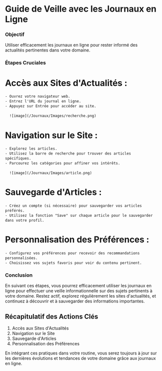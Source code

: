 # Guide de Veille avec les Journaux en Ligne

### Objectif

Utiliser efficacement les journaux en ligne pour rester informé des actualités pertinentes dans votre domaine.

### Étapes Cruciales

#  Accès aux Sites d'Actualités :
    - Ouvrez votre navigateur web.
    - Entrez l'URL du journal en ligne.
    - Appuyez sur Entrée pour accéder au site.

      ![image](/Journaux/Images/recherche.png)

# Navigation sur le Site :
    - Explorez les articles.
    - Utilisez la barre de recherche pour trouver des articles spécifiques.
    - Parcourez les catégories pour affiner vos intérêts.

      ![image](/Journaux/Images/article.png)

# Sauvegarde d'Articles :
    - Créez un compte (si nécessaire) pour sauvegarder vos articles préférés.
    - Utilisez la fonction "Save" sur chaque article pour le sauvegarder dans votre profil.

# Personnalisation des Préférences :
    - Configurez vos préférences pour recevoir des recommandations personnalisées.
    - Choisissez vos sujets favoris pour voir du contenu pertinent.

### Conclusion
En suivant ces étapes, vous pourrez efficacement utiliser les journaux en ligne pour effectuer une veille informationnelle sur des sujets pertinents à votre domaine. Restez actif, explorez régulièrement les sites d'actualités, et continuez à découvrir et à sauvegarder des informations importantes.

## Récapitulatif des Actions Clés
1. Accès aux Sites d'Actualités
2. Navigation sur le Site
3. Sauvegarde d'Articles
4. Personnalisation des Préférences

En intégrant ces pratiques dans votre routine, vous serez toujours à jour sur les dernières évolutions et tendances de votre domaine grâce aux journaux en ligne.